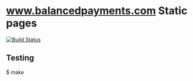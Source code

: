 www.balancedpayments.com Static pages
=========

[![Build Status](https://travis-ci.org/balanced/www.balancedpayments.com.png)](https://travis-ci.org/balanced/www.balancedpayments.com)


Testing
-------
   $ make